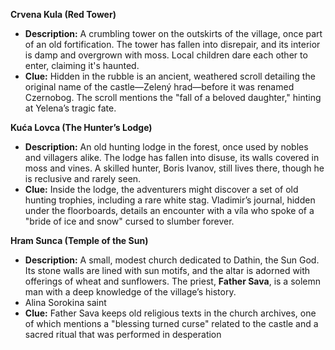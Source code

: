 **Crvena Kula (Red Tower)**

- **Description:** A crumbling tower on the outskirts of the village, once part of an old fortification. The tower has fallen into disrepair, and its interior is damp and overgrown with moss. Local children dare each other to enter, claiming it's haunted.
- **Clue:** Hidden in the rubble is an ancient, weathered scroll detailing the original name of the castle—Zelený hrad—before it was renamed Czernobog. The scroll mentions the "fall of a beloved daughter," hinting at Yelena’s tragic fate.

**Kuća Lovca (The Hunter’s Lodge)**

- **Description:** An old hunting lodge in the forest, once used by nobles and villagers alike. The lodge has fallen into disuse, its walls covered in moss and vines. A skilled hunter, Boris Ivanov, still lives there, though he is reclusive and rarely seen.
- **Clue:** Inside the lodge, the adventurers might discover a set of old hunting trophies, including a rare white stag. Vladimir’s journal, hidden under the floorboards, details an encounter with a víla who spoke of a "bride of ice and snow" cursed to slumber forever.

**Hram Sunca (Temple of the Sun)**

- **Description:** A small, modest church dedicated to Dathin, the Sun God. Its stone walls are lined with sun motifs, and the altar is adorned with offerings of wheat and sunflowers. The priest, **Father Sava**, is a solemn man with a deep knowledge of the village’s history.
- Alina Sorokina saint
- **Clue:** Father Sava keeps old religious texts in the church archives, one of which mentions a "blessing turned curse" related to the castle and a sacred ritual that was performed in desperation